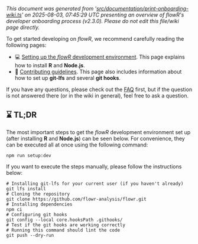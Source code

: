 _This document was generated from '[src/documentation/print-onboarding-wiki.ts](https://github.com/flowr-analysis/flowr/tree/main//src/documentation/print-onboarding-wiki.ts)' on 2025-08-03, 07:45:29 UTC presenting an overview of flowR's developer onboarding process (v2.3.0). Please do not edit this file/wiki page directly._	
	
To get started developing on *flowR*, we recommend carefully reading the following pages:
- 💻 [Setting up the *flowR* development environment](https://github.com/flowr-analysis/flowr/wiki/Setup#%EF%B8%8F-building-from-scratch).  This page explains how to install **R** and **Node.js**.  
- 💖 [Contributing guidelines](https://github.com/flowr-analysis/flowr/tree/main/.github/CONTRIBUTING.md).  This page also includes information about how to set up **git-lfs** and several **git hooks**.

If you have any questions, please check out the [FAQ](https://github.com/flowr-analysis/flowr/wiki/FAQ) first, but if the question
is not answered there (or in the wiki in general), feel free to ask a question.  
	

## ⌛ TL;DR

The most important steps to get the *flowR* development environment set up (after installing **R** and **Node.js**) can be seen below. For convenience, they can be executed all at once using the following command:

```shell
npm run setup:dev
```


If you want to execute the steps manually, please follow the instructions below:


```shell
# Installing git-lfs for your current user (if you haven't already)
git lfs install
# Cloning the repository
git clone https://github.com/flowr-analysis/flowr.git
# Installing dependencies
npm ci
# Configuring git hooks
git config --local core.hooksPath .githooks/
# Test if the git hooks are working correctly
# Running this command should lint the code
git push --dry-run
```
